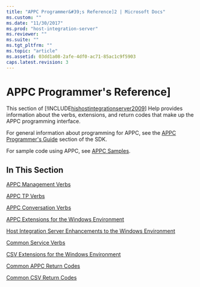 ```yaml
---
title: "APPC Programmer&#39;s Reference]2 | Microsoft Docs"
ms.custom: ""
ms.date: "11/30/2017"
ms.prod: "host-integration-server"
ms.reviewer: ""
ms.suite: ""
ms.tgt_pltfrm: ""
ms.topic: "article"
ms.assetid: 03dd1a08-2afe-4df0-ac71-85ac1c9f5903
caps.latest.revision: 3
---
```

# APPC Programmer&#39;s Reference]
This section of [!INCLUDE[hishostintegrationserver2009](../includes/hishostintegrationserver2009-md.md)] Help provides information about the verbs, extensions, and return codes that make up the APPC programming interface.  
  
 For general information about programming for APPC, see the [APPC Programmer's Guide](../HIS2010/appc-programmer-s-guide1.md) section of the SDK.  
  
 For sample code using APPC, see [APPC Samples](../HIS2010/appc-samples.md).  
  
## In This Section  
 [APPC Management Verbs](../HIS2010/appc-management-verbs2.md)  
  
 [APPC TP Verbs](../HIS2010/appc-tp-verbs1.md)  
  
 [APPC Conversation Verbs](../HIS2010/appc-conversation-verbs2.md)  
  
 [APPC Extensions for the Windows Environment](../HIS2010/appc-extensions-for-the-windows-environment1.md)  
  
 [Host Integration Server Enhancements to the Windows Environment](../HIS2010/host-integration-server-enhancements-to-the-windows-environment1.md)  
  
 [Common Service Verbs](../HIS2010/common-service-verbs2.md)  
  
 [CSV Extensions for the Windows Environment](../HIS2010/csv-extensions-for-the-windows-environment2.md)  
  
 [Common APPC Return Codes](../HIS2010/common-appc-return-codes2.md)  
  
 [Common CSV Return Codes](../HIS2010/common-csv-return-codes1.md)